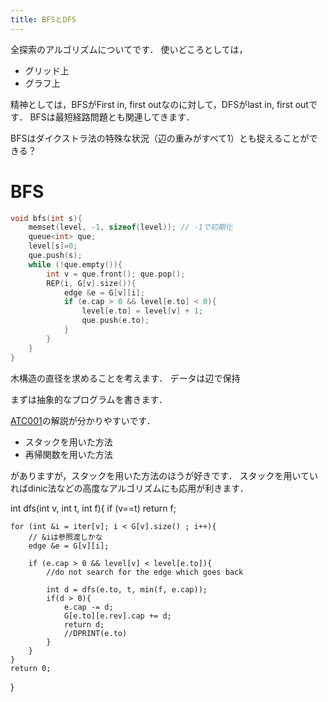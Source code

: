 ```yaml
---
title: BFSとDFS
---
```


全探索のアルゴリズムについてです．
使いどころとしては，
- グリッド上
- グラフ上

精神としては，BFSがFirst in, first outなのに対して，DFSがlast in, first outです．
BFSは最短経路問題とも関連してきます．

BFSはダイクストラ法の特殊な状況（辺の重みがすべて1）とも捉えることができる？

# BFS

```cpp
void bfs(int s){
    memset(level, -1, sizeof(level)); // -1で初期化
    queue<int> que;
    level[s]=0;
    que.push(s);
    while (!que.empty()){
        int v = que.front(); que.pop();
        REP(i, G[v].size()){
            edge &e = G[v][i];
            if (e.cap > 0 && level[e.to] < 0){
                level[e.to] = level[v] + 1;
                que.push(e.to);
            }
        }
    }
}
```


木構造の直径を求めることを考えます．
データは辺で保持

まずは抽象的なプログラムを書きます．

[ATC001](https://atcoder.jp/contests/atc001/tasks/dfs_a)の解説が分かりやすいです．

- スタックを用いた方法
- 再帰関数を用いた方法

がありますが，スタックを用いた方法のほうが好きです．
スタックを用いていればdinic法などの高度なアルゴリズムにも応用が利きます．

int dfs(int v, int t, int f){
    if (v==t) return f;

    for (int &i = iter[v]; i < G[v].size() ; i++){
        // &iは参照渡しかな
        edge &e = G[v][i];

        if (e.cap > 0 && level[v] < level[e.to]){
            //do not search for the edge which goes back
            
            int d = dfs(e.to, t, min(f, e.cap));
            if(d > 0){
                e.cap -= d;
                G[e.to][e.rev].cap += d;
                return d;
                //DPRINT(e.to)
            }
        }
    }
    return 0;
}